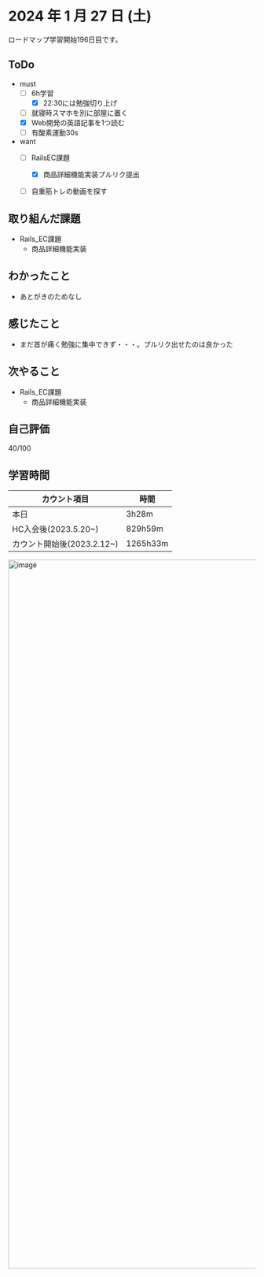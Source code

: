 # 2024 年 1 月 27 日 (土)
ロードマップ学習開始196日目です。


## ToDo
- must
  - [ ] 6h学習
    - [x] 22:30には勉強切り上げ
  - [ ] 就寝時スマホを別に部屋に置く
  - [x] Web開発の英語記事を1つ読む
  - [ ] 有酸素運動30s
- want
  - [ ] RailsEC課題
    - [x] 商品詳細機能実装プルリク提出
  - [ ] 自重筋トレの動画を探す


## 取り組んだ課題
- Rails_EC課題
  - 商品詳細機能実装


## わかったこと
- あとがきのためなし


## 感じたこと
- まだ首が痛く勉強に集中できず・・・。プルリク出せたのは良かった


## 次やること
- Rails_EC課題
  - 商品詳細機能実装


## 自己評価
40/100


## 学習時間
|カウント項目|時間|
|----|----|
|本日|3h28m|
|HC入会後(2023.5.20~)|829h59m|
|カウント開始後(2023.2.12~)|1265h33m|


<img width="1440" alt="image" src="https://github.com/yokoyamamn/daily_report/assets/94735931/6fc692a5-f155-4050-a098-588fe482f16b">

